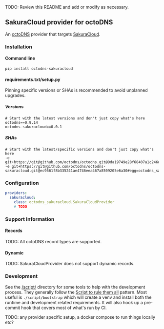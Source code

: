 TODO: Review this README and add or modify as necessary.

## SakuraCloud provider for octoDNS

An [octoDNS](https://github.com/octodns/octodns/) provider that targets [SakuraCloud](https://github.com/ttkzw/octodns-sakuracloud).

### Installation

#### Command line

```
pip install octodns-sakuracloud
```

#### requirements.txt/setup.py

Pinning specific versions or SHAs is recommended to avoid unplanned upgrades.

##### Versions

```
# Start with the latest versions and don't just copy what's here
octodns==0.9.14
octodns-sakuracloud==0.0.1
```

##### SHAs

```
# Start with the latest/specific versions and don't just copy what's here
-e git+https://git@github.com/octodns/octodns.git@9da19749e28f68407a1c246dfdf65663cdc1c422#egg=octodns
-e git+https://git@github.com/octodns/octodns-sakuracloud.git@ec9661f8b335241ae4746eea467a8509205e6a30#egg=octodns_sakuracloud
```

### Configuration

```yaml
providers:
  sakuracloud:
    class: octodns_sakuracloud.SakuraCloudProvider
    # TODO
```

### Support Information

#### Records

TODO: All octoDNS record types are supported.

#### Dynamic

TODO: SakuraCloudProvider does not support dynamic records.

### Development

See the [/script/](/script/) directory for some tools to help with the development process. They generally follow the [Script to rule them all](https://github.com/github/scripts-to-rule-them-all) pattern. Most useful is `./script/bootstrap` which will create a venv and install both the runtime and development related requirements. It will also hook up a pre-commit hook that covers most of what's run by CI.

TODO: any provider specific setup, a docker compose to run things locally etc?
